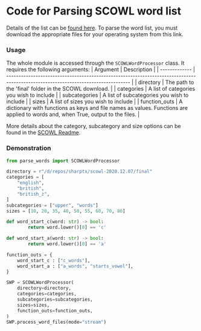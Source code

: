 # Code for Parsing SCOWL word list
 
Details of the list can be [found here](https://github.com/en-wl/wordlist). To parse the word list, you must download the appropriate files for your operating system from this link.

### Usage
The whole module is accessed through the `SCOWLWordProcessor` class.
It requires the following arguments:
| Argument      | Description                                                                                                                       |
| ------------- | --------------------------------------------------------------------------------------------------------------------------------- |
| directory     | The path to the 'final' folder in the SCOWL download.                                                                             |
| categories    | A list of categories you wish to include                                                                                          |
| subcategories | A list of subcategories you wish to include                                                                                       |
| sizes         | A list of sizes you wish to include                                                                                               |
| function_outs | A dictionary with functions as keys and file names as values. Functions are applied to words and, when True, output to the files. |

More details about the category, subcategory and size options can be found in the [SCOWL Readme](http://wordlist.aspell.net/scowl-readme/).

### Demonstration

```python
from parse_words import SCOWLWordProcessor

directory = r"/d/repos/sharptx/scowl-2020.12.07/final"
categories = [
    "english",
    "british",
    "british_z",
]
subcategories = ["upper", "words"]
sizes = [10, 20, 35, 40, 50, 55, 60, 70, 80]

def word_start_c(word: str) -> bool:
        return word.lower()[0] == 'c'

def word_start_a(word: str) -> bool:
        return word.lower()[0] == 'a' 

function_outs = {
    word_start_c : ["c_words"],
    word_start_a : ["a_words", "starts_vowel"],
}

SWP = SCOWLWordProcessor(
    directory=directory,
    categories=categories,
    subcategories=subcategories,
    sizes=sizes,
    function_outs=function_outs,
)
SWP.process_word_files(mode="stream")
```